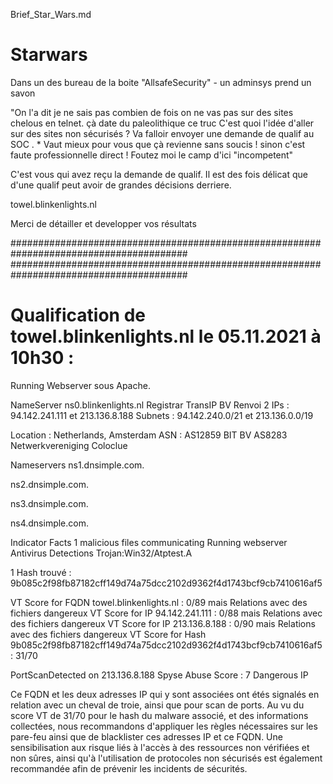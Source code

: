 Brief_Star_Wars.md

# Starwars 

Dans un des bureau de la boite "AllsafeSecurity" - un adminsys prend un savon 

"On l'a dit je ne sais pas combien de fois on ne vas pas sur des sites chelous en telnet. çà date du paleolithique ce truc 
C'est quoi l'idée d'aller sur des sites non sécurisés ? Va falloir envoyer une demande de qualif au SOC . *
Vaut mieux pour vous que çà revienne sans soucis ! sinon c'est faute professionnelle direct ! Foutez moi le camp d'ici "incompetent"


C'est vous qui avez reçu la demande de qualif. Il est des fois délicat que d'une qualif peut avoir de grandes décisions derriere.


towel.blinkenlights.nl

Merci de détailler et developper vos résultats

########################################################################################
########################################################################################

# Qualification de towel.blinkenlights.nl le 05.11.2021 à 10h30 : 

Running Webserver sous Apache.

NameServer	ns0.blinkenlights.nl
Registrar	TransIP BV
Renvoi 2 IPs : 94.142.241.111 et 213.136.8.188
Subnets : 94.142.240.0/21 et 213.136.0.0/19

Location : Netherlands, Amsterdam
ASN : AS12859 BIT BV
	  AS8283 Netwerkvereniging Coloclue

Nameservers
ns1.dnsimple.com.

ns2.dnsimple.com.

ns3.dnsimple.com.

ns4.dnsimple.com.

Indicator Facts
1 malicious files communicating
Running webserver
Antivirus Detections
Trojan:Win32/Atptest.A 

1 Hash trouvé : 9b085c2f98fb87182cff149d74a75dcc2102d9362f4d1743bcf9cb7410616af5

VT Score for FQDN towel.blinkenlights.nl : 0/89 mais Relations avec des fichiers dangereux
VT Score for IP 94.142.241.111 : 0/88 mais Relations avec des fichiers dangereux
VT Score for IP 213.136.8.188 : 0/90 mais Relations avec des fichiers dangereux
VT Score for Hash 9b085c2f98fb87182cff149d74a75dcc2102d9362f4d1743bcf9cb7410616af5 : 31/70

PortScanDetected on 213.136.8.188
Spyse Abuse Score : 7
Dangerous IP

Ce FQDN et les deux adresses IP qui y sont associées ont étés signalés en relation avec un cheval de troie, ainsi que pour scan de ports. Au vu du score VT de 31/70 pour le hash du malware associé, et des informations collectées, nous recommandons d'appliquer les règles nécessaires sur les pare-feu ainsi que de blacklister ces adresses IP et ce FQDN. Une sensibilisation aux risque liés à l'accès à des ressources non vérifiées et non sûres, ainsi qu'à l'utilisation de protocoles non sécurisés est également recommandée afin de prévenir les incidents de sécurités.



